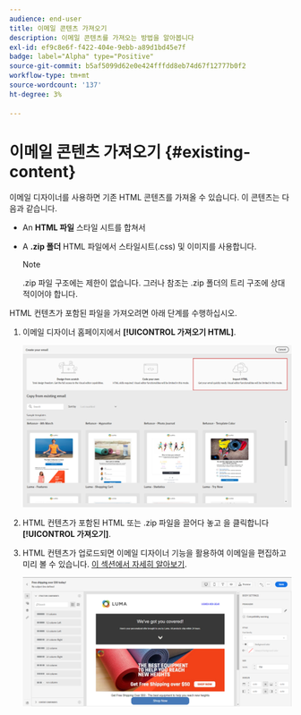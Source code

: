 ```yaml
---
audience: end-user
title: 이메일 콘텐츠 가져오기
description: 이메일 콘텐츠를 가져오는 방법을 알아봅니다
exl-id: ef9c8e6f-f422-404e-9ebb-a89d1bd45e7f
badge: label="Alpha" type="Positive"
source-git-commit: b5af5099d62e0e424fffdd8eb74d67f12777b0f2
workflow-type: tm+mt
source-wordcount: '137'
ht-degree: 3%

---
```


# 이메일 콘텐츠 가져오기 {#existing-content}

이메일 디자이너를 사용하면 기존 HTML 콘텐츠를 가져올 수 있습니다. 이 콘텐츠는 다음과 같습니다.

* An **HTML 파일** 스타일 시트를 합쳐서
* A **.zip 폴더** HTML 파일에서 스타일시트(.css) 및 이미지를 사용합니다.

   >[!NOTE]
   >
   >.zip 파일 구조에는 제한이 없습니다. 그러나 참조는 .zip 폴더의 트리 구조에 상대적이어야 합니다.

HTML 컨텐츠가 포함된 파일을 가져오려면 아래 단계를 수행하십시오.

1. 이메일 디자이너 홈페이지에서 **[!UICONTROL 가져오기 HTML]**.

   ![](assets/import-html_2.png)

1. HTML 컨텐츠가 포함된 HTML 또는 .zip 파일을 끌어다 놓고 을 클릭합니다 **[!UICONTROL 가져오기]**.

1. HTML 컨텐츠가 업로드되면 이메일 디자이너 기능을 활용하여 이메일을 편집하고 미리 볼 수 있습니다. [이 섹션에서 자세히 알아보기](create-email-content.md).

   ![](assets/html-imported.png)